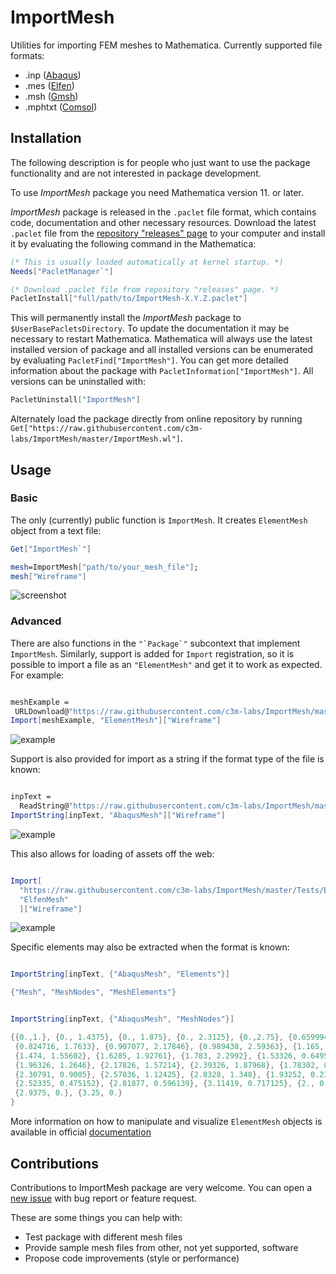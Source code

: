 # ImportMesh

Utilities for importing FEM meshes to Mathematica. Currently supported file formats:

- .inp ([Abaqus](https://www.3ds.com/products-services/simulia/products/abaqus/))
- .mes ([Elfen](http://www.rockfieldglobal.com/))
- .msh ([Gmsh](http://gmsh.info/))
- .mphtxt ([Comsol](https://www.comsol.com/))

## Installation

The following description is for people who just want to use the package
functionality and are not interested in package development.

To use _ImportMesh_ package you need Mathematica version 11. or later.

_ImportMesh_ package is released in the `.paclet` file format, which contains code,
documentation and other necessary resources.
Download the latest `.paclet` file from the [repository "releases" page](https://github.com/c3m-labs/ImportMesh/releases)
to your computer and install it by evaluating the following command in the Mathematica:

```mathematica
(* This is usually loaded automatically at kernel startup. *)
Needs["PacletManager`"]

(* Download .paclet file from repository "releases" page. *)
PacletInstall["full/path/to/ImportMesh-X.Y.Z.paclet"]
```

This will permanently install the _ImportMesh_ package to `$UserBasePacletsDirectory`.
To update the documentation it may be necessary to restart Mathematica. 
Mathematica will always use the latest installed version of package and all installed versions
can be enumerated by evaluating `PacletFind["ImportMesh"]`.
You can get more detailed information about the package with `PacletInformation["ImportMesh"]`.
All versions can be uninstalled with:

```mathematica
PacletUninstall["ImportMesh"]
```

Alternately load the package directly from online repository by running
`Get["https://raw.githubusercontent.com/c3m-labs/ImportMesh/master/ImportMesh.wl"]`.

## Usage

### Basic

The only (currently) public function is  `ImportMesh`. It creates `ElementMesh` object from a text file:

```mathematica
Get["ImportMesh`"]

mesh=ImportMesh["path/to/your_mesh_file"];
mesh["Wireframe"]
```

![screenshot](https://imgur.com/aq92uqA.gif "Geometry source: https://grabcad.com/library/goose-2")

### Advanced

There are also functions in the ``"`Package`"`` subcontext that implement `ImportMesh`.
Similarly, support is added for `Import` registration, so it is possible to import a file as an
`"ElementMesh"` and get it to work as expected. For example:

```mathematica

meshExample =
 URLDownload@"https://raw.githubusercontent.com/c3m-labs/ImportMesh/master/Tests/Gmsh/box_H1.msh";
Import[meshExample, "ElementMesh"]["Wireframe"]
```

![example](https://i.stack.imgur.com/IAazP.png "Import base")

Support is also provided for import as a string if the format type of the file is known:

```mathematica

inpText =
  ReadString@"https://raw.githubusercontent.com/c3m-labs/ImportMesh/master/Tests/Abaqus/nle1xf4f.inp";
ImportString[inpText, "AbaqusMesh"]["Wireframe"]
```

![example](https://i.stack.imgur.com/4cBAV.png "Import string")

This also allows for loading of assets off the web:

```mathematica

Import[
  "https://raw.githubusercontent.com/c3m-labs/ImportMesh/master/Tests/Elfen/disc_Q1.mes",
  "ElfenMesh"
  ]["Wireframe"]
```

![example](https://i.stack.imgur.com/EqN8o.png "Import web")

Specific elements may also be extracted when the format is known:

```mathematica

ImportString[inpText, {"AbaqusMesh", "Elements"}]

{"Mesh", "MeshNodes", "MeshElements"}
```

```mathematica

ImportString[inpText, {"AbaqusMesh", "MeshNodes"}]

{{0.,1.}, {0., 1.4375}, {0., 1.875}, {0., 2.3125}, {0.,2.75}, {0.659994, 0.932966}, {0.742355, 1.34813},
 {0.824716, 1.7633}, {0.907077, 2.17846}, {0.989438, 2.59363}, {1.165,  0.81283}, {1.3195, 1.18442},
 {1.474, 1.55602}, {1.6285, 1.92761}, {1.783, 2.2992}, {1.53326, 0.649529}, {1.74826, 0.957066},
 {1.96326, 1.2646}, {2.17826, 1.57214}, {2.39326, 1.87968}, {1.78302, 0.453}, {2.04547, 0.67675},
 {2.30791, 0.9005}, {2.57036, 1.12425}, {2.8328, 1.348}, {1.93252, 0.233178}, {2.22794, 0.354165}, 
 {2.52335, 0.475152}, {2.81877, 0.596139}, {3.11419, 0.717125}, {2., 0.}, {2.3125, 0.}, {2.625, 0.},
 {2.9375, 0.}, {3.25, 0.}
}

  ```

More information on how to manipulate and visualize `ElementMesh` objects is available in official [documentation](https://reference.wolfram.com/language/FEMDocumentation/tutorial/ElementMeshVisualization.html)

## Contributions

Contributions to ImportMesh package are very welcome.
You can open a [new issue](https://github.com/c3m-labs/ImportMesh/issues/new) with bug report or feature request.

These are some things you can help with:

- Test package with different mesh files
- Provide sample mesh files from other, not yet supported, software
- Propose code improvements (style or performance)
